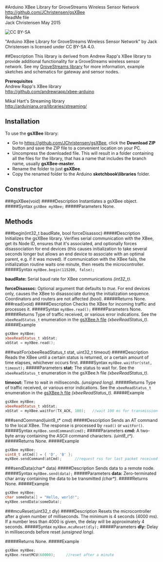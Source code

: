 #Arduino XBee Library for GroveStreams Wireless Sensor Network
http://github.com/JChristensen/gsXBee  
ReadMe file  
Jack Christensen May 2015  

![CC BY-SA](http://mirrors.creativecommons.org/presskit/buttons/80x15/png/by-sa.png)

"Arduino XBee Library for GroveStreams Wireless Sensor Network" by Jack Christensen is licensed under CC BY-SA 4.0.

##Description
This library is derived from Andrew Rapp's XBee library to provide additional functionality for a GroveStreams wireless sensor network. See my [GroveStreams library](https://github.com/JChristensen/GroveStreams) for more information, example sketches and schematics for gateway and sensor nodes.

**Prerequisites**  
Andrew Rapp's XBee library  
http://github.com/andrewrapp/xbee-arduino

Mikal Hart's Streaming library  
http://arduiniana.org/libraries/streaming/

## Installation ##
To use the **gsXBee** library:  
- Go to https://github.com/JChristensen/gsXBee, click the **Download ZIP** button and save the ZIP file to a convenient location on your PC.
- Uncompress the downloaded file.  This will result in a folder containing all the files for the library, that has a name that includes the branch name, usually **gsXBee-master**.
- Rename the folder to just **gsXBee**.
- Copy the renamed folder to the Arduino **sketchbook\libraries** folder.

## Constructor ##

###gsXBee(void)
#####Description
Instantiates a gsXBee object.
#####Syntax
`gsXBee myXBee;`
#####Parameters
None.

## Methods ##
###begin(int32_t baudRate, bool forceDisassoc)
#####Description
Initializes the gsXBee library. Verifies serial communication with the XBee, get its Node ID, ensures that it's associated, and optionally forces disassociation for end devices (this causes initialization to take several seconds longer but allows an end device to associate with an optimal parent, e.g. if it was moved). If communication with the XBee fails, the initialization routine waits one minute, then resets the microcontroller.
#####Syntax
`myXBee.begin(115200, false);`

**baudRate:** Serial baud rate for XBee communications *(int32_t)*.

**forceDisassoc:** Optional argument that defaults to *true*. For end devices only, causes the XBee to disassociate during the initialization sequence. Coordinators and routers are not affected *(bool)*.
#####Returns
None.
###read(void)
#####Description
Checks the XBee for incoming traffic and processes it.
#####Syntax
`myXBee.read();`
#####Parameters
None.
#####Returns
Type of traffic received, or various error indications. See the `xbeeReadStatus_t` enumeration in the [gsXBee.h file](https://github.com/JChristensen/gsXBee/blob/master/gsXBee.h) *(xbeeReadStatus_t)*.
#####Example
```c++
gsXBee myXBee;
xbeeReadStatus_t xbStat;
xbStat = myXBee.read();
```
###waitFor(xbeeReadStatus_t stat, uint32_t timeout)
#####Description
Reads the XBee until a certain status is returned, or a certain amount of time elapses, whichever occurs first.
#####Syntax
`myXBee.waitFor(stat, timeout);`
#####Parameters
**stat:** The status to wait for. See the `xbeeReadStatus_t` enumeration in the gsXBee.h file *(xbeeReadStatus_t)*.

**timeout:** Time to wait in milliseconds. *(unsigned long)*.
#####Returns
Type of traffic received, or various error indications. See the `xbeeReadStatus_t` enumeration in the [gsXBee.h file](https://github.com/JChristensen/gsXBee/blob/master/gsXBee.h) *(xbeeReadStatus_t)*.
#####Example
```c++
gsXBee myXBee;
xbeeReadStatus_t xbStat;
xbStat = myXBee.waitFor(TX_ACK, 100);	//wait 100 ms for transmission to be acknowledged
```
###sendCommand(uint8_t* cmd)
#####Description
Sends an AT command to the local XBee. The response is processed by `read()` or `waitFor()`.
#####Syntax
`myXBee.sendCommand(cmd);`
#####Parameters
**cmd:** A two-byte array containing the ASCII command characters. _(uint8_t*)_.
#####Returns
None.
#####Example
```c++
gsXBee myXBee;
uint8_t atCmd[] = { 'D', 'B' };
myXBee.sendCommand(atCmd);		//request rss for last packet received
```
###sendData(char* data)
#####Description
Sends data to a remote node.
#####Syntax
`myXBee.send(data);`
#####Parameters
**data:** Zero-terminated char array containing the data to be transmitted _(char*)_.
#####Returns
None.
#####Example
```c++
gsXBee myXBee;
char someData[] = "Hello, world!";
myXBee.sendData(someData);
```
###mcuReset(uint32_t dly)
#####Description
Resets the microcontroller after a given number of milliseconds. The minimum is 4 seconds (4000 ms). If a number less than 4000 is given, the delay will be approximately 4 seconds.
#####Syntax
`myXBee.mcuReset(dly);`
#####Parameters
**dly:** Delay in milliseconds before reset *(unsigned long)*.

#####Returns
None.
#####Example
```c++
gsXBee myXBee;
myXBee.resetMCU(60000);		//reset after a minute
```
